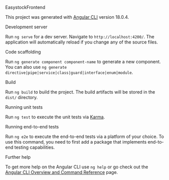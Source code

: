   EasystockFrontend

This project was generated with [Angular CLI](https://github.com/angular/angular-cli) version 18.0.4.

   Development server

Run `ng serve` for a dev server. Navigate to `http://localhost:4200/`. The application will automatically reload if you change any of the source files.

   Code scaffolding

Run `ng generate component component-name` to generate a new component. You can also use `ng generate directive|pipe|service|class|guard|interface|enum|module`.

   Build

Run `ng build` to build the project. The build artifacts will be stored in the `dist/` directory.

   Running unit tests

Run `ng test` to execute the unit tests via [Karma](https://karma-runner.github.io).

   Running end-to-end tests

Run `ng e2e` to execute the end-to-end tests via a platform of your choice. To use this command, you need to first add a package that implements end-to-end testing capabilities.

   Further help

To get more help on the Angular CLI use `ng help` or go check out the [Angular CLI Overview and Command Reference](https://angular.dev/tools/cli) page.

